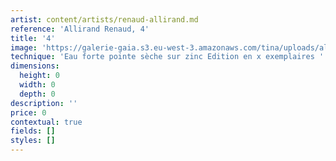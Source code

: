 ```yaml
---
artist: content/artists/renaud-allirand.md
reference: 'Allirand Renaud, 4'
title: '4'
image: 'https://galerie-gaia.s3.eu-west-3.amazonaws.com/tina/uploads/allirand-renaud/galeriegaia_Allirand_Gravure_format(HxL)- 16.jpg'
technique: 'Eau forte pointe sèche sur zinc Edition en x exemplaires '
dimensions:
  height: 0
  width: 0
  depth: 0
description: ''
price: 0
contextual: true
fields: []
styles: []
---
```


